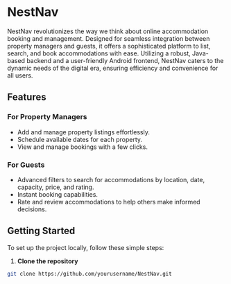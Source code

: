 # NestNav

NestNav revolutionizes the way we think about online accommodation booking and management. Designed for seamless integration between property managers and guests, it offers a sophisticated platform to list, search, and book accommodations with ease. Utilizing a robust, Java-based backend and a user-friendly Android frontend, NestNav caters to the dynamic needs of the digital era, ensuring efficiency and convenience for all users.

## Features

### For Property Managers
- Add and manage property listings effortlessly.
- Schedule available dates for each property.
- View and manage bookings with a few clicks.

### For Guests
- Advanced filters to search for accommodations by location, date, capacity, price, and rating.
- Instant booking capabilities.
- Rate and review accommodations to help others make informed decisions.

## Getting Started

To set up the project locally, follow these simple steps:

1. **Clone the repository**

```bash
git clone https://github.com/yourusername/NestNav.git
